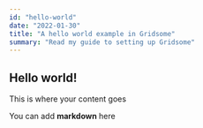 ```yaml
---
id: "hello-world"
date: "2022-01-30"
title: "A hello world example in Gridsome"
summary: "Read my guide to setting up Gridsome"
---
```


## Hello world!

This is where your content goes

You can add **markdown** here